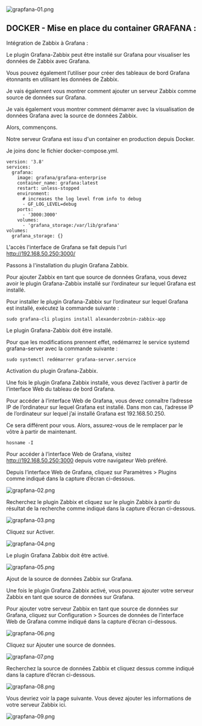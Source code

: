 ![grapfana-01.png](./images/grafana-01.png)

## DOCKER - Mise en place du container GRAFANA :

Intégration de Zabbix à Grafana :

Le plugin Grafana-Zabbix peut être installé sur Grafana pour visualiser les données de Zabbix avec Grafana.

Vous pouvez également l’utiliser pour créer des tableaux de bord Grafana étonnants en utilisant les données de Zabbix.

Je vais également vous montrer comment ajouter un serveur Zabbix comme source de données sur Grafana.

Je vais également vous montrer comment démarrer avec la visualisation de données Grafana avec la source de données Zabbix.

Alors, commençons.

Notre serveur Grafana est issu d'un container en production depuis Docker.

Je joins donc le fichier docker-compose.yml.

```
version: '3.8'
services:
  grafana:
    image: grafana/grafana-enterprise
    container_name: grafana:latest
    restart: unless-stopped
    environment:
      # increases the log level from info to debug
      - GF_LOG_LEVEL=debug
    ports:
      - '3000:3000'
    volumes:
      - 'grafana_storage:/var/lib/grafana'
volumes:
  grafana_storage: {}
```
L'accès l'interface de Grafana se fait depuis l'url http://192.168.50.250:3000/

Passons à l'installation du plugin Grafana Zabbix.

Pour ajouter Zabbix en tant que source de données Grafana, vous devez avoir le plugin Grafana-Zabbix installé sur l’ordinateur sur lequel Grafana est installé.

Pour installer le plugin Grafana-Zabbix sur l’ordinateur sur lequel Grafana est installé, exécutez la commande suivante :

```
sudo grafana-cli plugins install alexanderzobnin-zabbix-app     
```
Le plugin Grafana-Zabbix doit être installé.

Pour que les modifications prennent effet, redémarrez le service systemd grafana-server avec la commande suivante :
```
sudo systemctl redémarrer grafana-server.service
```
Activation du plugin Grafana-Zabbix.

Une fois le plugin Grafana Zabbix installé, vous devez l’activer à partir de l’interface Web du tableau de bord Grafana.

Pour accéder à l’interface Web de Grafana, vous devez connaître l’adresse IP de l’ordinateur sur lequel Grafana est installé. Dans mon cas, l’adresse IP de l’ordinateur sur lequel j’ai installé Grafana est 192.168.50.250.

Ce sera différent pour vous. Alors, assurez-vous de le remplacer par le vôtre à partir de maintenant.
```
hosname -I
```
Pour accéder à l’interface Web de Grafana, visitez http://192.168.50.250:3000 depuis votre navigateur Web préféré.

Depuis l’interface Web de Grafana, cliquez sur Paramètres > Plugins comme indiqué dans la capture d’écran ci-dessous.

![grapfana-02.png](./images/grafana-02.png)

Recherchez le plugin Zabbix et cliquez sur le plugin Zabbix à partir du résultat de la recherche comme indiqué dans la capture d’écran ci-dessous.

![grapfana-03.png](./images/grafana-03.png)

Cliquez sur Activer.

![grapfana-04.png](./images/grafana-04.png)

Le plugin Grafana Zabbix doit être activé.

![grapfana-05.png](./images/grafana-05.png)

Ajout de la source de données Zabbix sur Grafana.

Une fois le plugin Grafana Zabbix activé, vous pouvez ajouter votre serveur Zabbix en tant que source de données sur Grafana.

Pour ajouter votre serveur Zabbix en tant que source de données sur Grafana, cliquez sur Configuration > Sources de données de l’interface Web de Grafana comme indiqué dans la capture d’écran ci-dessous.

![grapfana-06.png](./images/grafana-06.png)

Cliquez sur Ajouter une source de données.

![grapfana-07.png](./images/grafana-07.png)

Recherchez la source de données Zabbix et cliquez dessus comme indiqué dans la capture d’écran ci-dessous.

![grapfana-08.png](./images/grafana-08.png)

Vous devriez voir la page suivante. Vous devez ajouter les informations de votre serveur Zabbix ici.

![grapfana-09.png](./images/grafana-09.png)

